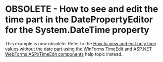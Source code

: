 # OBSOLETE - How to see and edit the time part in the DatePropertyEditor for the System.DateTime property

This example is now obsolete. Refer to the [How to view and edit only time values without the date part using the WinForms TimeEdit and ASP.NET WebForms ASPxTimeEdit components](https://supportcenter.devexpress.com/ticket/details/t411714/how-to-view-and-edit-only-time-values-without-the-date-part-using-the-winforms-timeedit) help topic instead.

